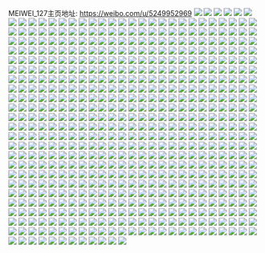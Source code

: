 MEIWEI_127主页地址: https://weibo.com/u/5249952969 
![](https://wx4.sinaimg.cn/mw2000/005JigANly1h9etrnwhysj30x90x9arp.jpg) 
![](https://wx4.sinaimg.cn/mw2000/005JigANly1h9etqsp1urj32802yo4qs.jpg) 
![](https://wx4.sinaimg.cn/mw2000/005JigANly1h9etqvgpogj328s28shdt.jpg) 
![](https://wx4.sinaimg.cn/mw2000/005JigANly1h9etqe7hffj30wb173h3l.jpg) 
![](https://wx4.sinaimg.cn/mw2000/005JigANly1h9etrm9l5cj32c03407wl.jpg) 
![](https://wx4.sinaimg.cn/mw2000/005JigANly1h9etqf68p9j30w716xwqe.jpg) 
![](https://wx4.sinaimg.cn/mw2000/005JigANly1h9etqypgl9j31y92lou0x.jpg) 
![](https://wx4.sinaimg.cn/mw2000/005JigANly1h9etr1yihbj32c02c0x6p.jpg) 
![](https://wx4.sinaimg.cn/mw2000/005JigANly1h85nfh3tcfj31vl2t1kjn.jpg) 
![](https://wx4.sinaimg.cn/mw2000/005JigANly1h85ng7gt5fj32t11vlb2b.jpg) 
![](https://wx4.sinaimg.cn/mw2000/005JigANly1h85nha10gsj31vl2t1b2b.jpg) 
![](https://wx4.sinaimg.cn/mw2000/005JigANly1h85nhr5whuj31vl2t1b2b.jpg) 
![](https://wx4.sinaimg.cn/mw2000/005JigANly1h85ni8sta4j32t11vl7wj.jpg) 
![](https://wx4.sinaimg.cn/mw2000/005JigANly1h85nizi1jxj31vl2t1hdv.jpg) 
![](https://wx4.sinaimg.cn/mw2000/005JigANly1h85njvpf3lj31vl2t1kjn.jpg) 
![](https://wx4.sinaimg.cn/mw2000/005JigANly1h85nex5ggej31vl2t27wj.jpg) 
![](https://wx4.sinaimg.cn/mw2000/005JigANly1h85nlmqbn2j31vl2t1hdv.jpg) 
![](https://wx4.sinaimg.cn/mw2000/005JigANly1h85ltrroicj31vl2t2hdu.jpg) 
![](https://wx4.sinaimg.cn/mw2000/005JigANly1h85m1ecrvuj31vl2t1hdu.jpg) 
![](https://wx4.sinaimg.cn/mw2000/005JigANly1h85m1yzocjj31vl2t1qv6.jpg) 
![](https://wx4.sinaimg.cn/mw2000/005JigANly1h85luwvnbuj31vl2t2e82.jpg) 
![](https://wx4.sinaimg.cn/mw2000/005JigANly1h85m3ljh2gj31vl2t1hdu.jpg) 
![](https://wx4.sinaimg.cn/mw2000/005JigANly1h85luedftdj31vl2t1e82.jpg) 
![](https://wx4.sinaimg.cn/mw2000/005JigANly1h85m61gnb5j31vl2t1hdu.jpg) 
![](https://wx4.sinaimg.cn/mw2000/005JigANly1h85m6yabosj31vl2t1npe.jpg) 
![](https://wx4.sinaimg.cn/mw2000/005JigANly1h85m96zpjgj31vl2t1qv6.jpg) 
![](https://wx4.sinaimg.cn/mw2000/005JigANly1h85maxkbwbj31vl2t1u0y.jpg) 
![](https://wx4.sinaimg.cn/mw2000/005JigANly1h85mb21e37j32n21rgkjl.jpg) 
![](https://wx4.sinaimg.cn/mw2000/005JigANly1h85lv5dk0bj32nz1s2npd.jpg) 
![](https://wx4.sinaimg.cn/mw2000/005JigANly1h83uoj5ax2j32a731m1kz.jpg) 
![](https://wx4.sinaimg.cn/mw2000/005JigANly1h83uotmf7sj32c02c04qr.jpg) 
![](https://wx4.sinaimg.cn/mw2000/005JigANly1h7vph0tf2vj32c0341e83.jpg) 
![](https://wx4.sinaimg.cn/mw2000/005JigANly1h7vph6d9gkj31vy1vyqv5.jpg) 
![](https://wx4.sinaimg.cn/mw2000/005JigANly1h7vpgkv4x9j30kr0zsdn2.jpg) 
![](https://wx4.sinaimg.cn/mw2000/005JigANly1h7vpgk7yanj31ax2c0b29.jpg) 
![](https://wx4.sinaimg.cn/mw2000/005JigANly1h7vpgniymqj327232rhdt.jpg) 
![](https://wx4.sinaimg.cn/mw2000/005JigANly1h7qtsu6datj30wi17ckam.jpg) 
![](https://wx4.sinaimg.cn/mw2000/005JigANly1h7qtt650luj32802yo7wk.jpg) 
![](https://wx4.sinaimg.cn/mw2000/005JigANly1h7qtss65xfj32ap329kjn.jpg) 
![](https://wx4.sinaimg.cn/mw2000/005JigANly1h7qttgdv7gj32802yo1l0.jpg) 
![](https://wx4.sinaimg.cn/mw2000/005JigANly1h7qtt0hhi4j32by33yu0x.jpg) 
![](https://wx4.sinaimg.cn/mw2000/005JigANly1h7qtsuobaxj30u00u0186.jpg) 
![](https://wx4.sinaimg.cn/mw2000/005JigANly1h7qttahoyij32792xpe82.jpg) 
![](https://wx4.sinaimg.cn/mw2000/005JigANgy1h7mkc8n602j32c0340e81.jpg) 
![](https://wx4.sinaimg.cn/mw2000/005JigANgy1h7mkd77hczj32c0340x6p.jpg) 
![](https://wx4.sinaimg.cn/mw2000/005JigANgy1h7mke1msxsj32a431he81.jpg) 
![](https://wx4.sinaimg.cn/mw2000/005JigANgy1h7mkdyqwuaj32c03411ky.jpg) 
![](https://wx4.sinaimg.cn/mw2000/005JigANly1h76zss2klkj30xc3p8qv5.jpg) 
![](https://wx4.sinaimg.cn/mw2000/005JigANly1h76zv8uo3bj32c02c01kz.jpg) 
![](https://wx4.sinaimg.cn/mw2000/005JigANly1h76zupz7d4j32ay2aywhx.jpg) 
![](https://wx4.sinaimg.cn/mw2000/005JigANly1h76ztldbr2j316w36chdu.jpg) 
![](https://wx4.sinaimg.cn/mw2000/005JigANly1h76zw7obudj32c02c013b.jpg) 
![](https://wx4.sinaimg.cn/mw2000/005JigANly1h76zvmfe5xj30xc3e4kjm.jpg) 
![](https://wx4.sinaimg.cn/mw2000/005JigANly1h6saf0m0cmj30xc3p7e84.jpg) 
![](https://wx4.sinaimg.cn/mw2000/005JigANly1h6saf4clnnj30xc3p7e81.jpg) 
![](https://wx4.sinaimg.cn/mw2000/005JigANly1h6safd26k9j327m2y3npd.jpg) 
![](https://wx4.sinaimg.cn/mw2000/005JigANly1h6safepuu1j32732xgqv6.jpg) 
![](https://wx4.sinaimg.cn/mw2000/005JigANly1h6saf76smcj32bv2bvqv5.jpg) 
![](https://wx4.sinaimg.cn/mw2000/005JigANly1h6safbztiqj32bv2bvu0x.jpg) 
![](https://wx4.sinaimg.cn/mw2000/005JigANly1h6saf7lkugj30lm0su7dl.jpg) 
![](https://wx4.sinaimg.cn/mw2000/005JigANly1h6saevxuvxj32ad31tasu.jpg) 
![](https://wx4.sinaimg.cn/mw2000/005JigANly1h6j60oyhrmj30xh36c7wi.jpg) 
![](https://wx4.sinaimg.cn/mw2000/005JigANly1h6j612zis5j31pi1piu0x.jpg) 
![](https://wx4.sinaimg.cn/mw2000/005JigANly1h6j60sieiej316w36cqv5.jpg) 
![](https://wx4.sinaimg.cn/mw2000/005JigANly1h6j60zyc50j32802yox6q.jpg) 
![](https://wx4.sinaimg.cn/mw2000/005JigANly1h6j615mjguj32802yotoq.jpg) 
![](https://wx4.sinaimg.cn/mw2000/005JigANly1h6j63b7am1j32802yo4j7.jpg) 
![](https://wx4.sinaimg.cn/mw2000/005JigANly1h64sv2r396j32472yokjl.jpg) 
![](https://wx4.sinaimg.cn/mw2000/005JigANly1h64sv80q2ej32802yo7wj.jpg) 
![](https://wx4.sinaimg.cn/mw2000/005JigANly1h64svcyhx7j336c247e82.jpg) 
![](https://wx4.sinaimg.cn/mw2000/005JigANly1h64svek7tlj32472yon4g.jpg) 
![](https://wx4.sinaimg.cn/mw2000/005JigANly1h63yld7xp0j332j2awnpe.jpg) 
![](https://wx4.sinaimg.cn/mw2000/005JigANly1h63ylhoea9j324e2tvb2a.jpg) 
![](https://wx4.sinaimg.cn/mw2000/005JigANly1h63ylfmb2oj33402c1tu1.jpg) 
![](https://wx4.sinaimg.cn/mw2000/005JigANly1h5z7osvaovj315o1qi7bz.jpg) 
![](https://wx4.sinaimg.cn/mw2000/005JigANly1h5z7owq3fkj316w36cdnf.jpg) 
![](https://wx4.sinaimg.cn/mw2000/005JigANly1h5z7p56k9vj316w36cqcs.jpg) 
![](https://wx4.sinaimg.cn/mw2000/005JigANly1h5z7p0p13dj316x36ckjl.jpg) 
![](https://wx4.sinaimg.cn/mw2000/005JigANly1h5z7ouz31lj315o38p77y.jpg) 
![](https://wx4.sinaimg.cn/mw2000/005JigANly1h5z7p2my94j316w36cdmh.jpg) 
![](https://wx4.sinaimg.cn/mw2000/005JigANly1h5z7orjdlaj30u027yao0.jpg) 
![](https://wx4.sinaimg.cn/mw2000/005JigANly1h5z7p7uwoej316w36chdu.jpg) 
![](https://wx4.sinaimg.cn/mw2000/005JigANly1h5z7oyusojj311436cqv5.jpg) 
![](https://wx4.sinaimg.cn/mw2000/005JigANly1h5z7p307xqj30u018y0w6.jpg) 
![](https://wx4.sinaimg.cn/mw2000/005JigANly1h5z7p9rcksj33402c0hdt.jpg) 
![](https://wx4.sinaimg.cn/mw2000/005JigANly1h58bnumb4uj32by340x6q.jpg) 
![](https://wx4.sinaimg.cn/mw2000/005JigANly1h58bosb4azj32802yohdw.jpg) 
![](https://wx4.sinaimg.cn/mw2000/005JigANly1h58boehiukj32c03414qq.jpg) 
![](https://wx4.sinaimg.cn/mw2000/005JigANly1h58bo3y2l9j32652w7hdu.jpg) 
![](https://wx4.sinaimg.cn/mw2000/005JigANly1h58bohosssj32c0340b2a.jpg) 
![](https://wx4.sinaimg.cn/mw2000/005JigANly1h58bpd38ofj32c0340kjm.jpg) 
![](https://wx4.sinaimg.cn/mw2000/005JigANly1h58bobtsjvj327q2yaqv6.jpg) 
![](https://wx4.sinaimg.cn/mw2000/005JigANly1h50tzuqyeyj32bv2bvu0x.jpg) 
![](https://wx4.sinaimg.cn/mw2000/005JigANly1h50tyyt1umj31mx184e81.jpg) 
![](https://wx4.sinaimg.cn/mw2000/005JigANly1h50tyxf79yj31f11w0npd.jpg) 
![](https://wx4.sinaimg.cn/mw2000/005JigANly1h50tyubyr8j31ai1pz7wh.jpg) 
![](https://wx4.sinaimg.cn/mw2000/005JigANly1h50tyw627sj315u0vek4l.jpg) 
![](https://wx4.sinaimg.cn/mw2000/005JigANly1h50tyvkb9qj31ey1w0e81.jpg) 
![](https://wx4.sinaimg.cn/mw2000/005JigANly1h4n52uj6ezj30sg0m1qg4.jpg) 
![](https://wx4.sinaimg.cn/mw2000/005JigANly1h4jje44vlkj32uk24xu0y.jpg) 
![](https://wx4.sinaimg.cn/mw2000/005JigANly1h4jjeeusa6j30u00midlo.jpg) 
![](https://wx4.sinaimg.cn/mw2000/005JigANly1h4ab1567f2j33402c04qr.jpg) 
![](https://wx4.sinaimg.cn/mw2000/005JigANly1h4ab0vyhrsj31ey1w0hdt.jpg) 
![](https://wx4.sinaimg.cn/mw2000/005JigANly1h3m1relvubj31b01qpqsw.jpg) 
![](https://wx4.sinaimg.cn/mw2000/005JigANly1h3m1rbqalgj31am1t9qqh.jpg) 
![](https://wx4.sinaimg.cn/mw2000/005JigANly1h3m1ri9csqj31ey1w07wh.jpg) 
![](https://wx4.sinaimg.cn/mw2000/005JigANly1h3m1r7yfqcj30ze1dkqij.jpg) 
![](https://wx4.sinaimg.cn/mw2000/005JigANly1h3m1rca5gjj31ck1vz7p3.jpg) 
![](https://wx4.sinaimg.cn/mw2000/005JigANly1h3m1r9fixhj314j1krnm8.jpg) 
![](https://wx4.sinaimg.cn/mw2000/005JigANly1h3m1ra54zoj31ck1vzayb.jpg) 
![](https://wx4.sinaimg.cn/mw2000/005JigANly1h3m1r78sgxj31tt1dde81.jpg) 
![](https://wx4.sinaimg.cn/mw2000/005JigANly1h3m1rb4y23j31ck1vznks.jpg) 
![](https://wx4.sinaimg.cn/mw2000/005JigANly1h3m1rjqd4qj3280340npd.jpg) 
![](https://wx4.sinaimg.cn/mw2000/005JigANly1h3m1t7rakij31ck1vzaym.jpg) 
![](https://wx4.sinaimg.cn/mw2000/005JigANly1h3m1rgcshzj3280340kjl.jpg) 
![](https://wx4.sinaimg.cn/mw2000/005JigANly1h3822q7n8oj33402c0e83.jpg) 
![](https://wx4.sinaimg.cn/mw2000/005JigANly1h3822m50odj31ey1w0b29.jpg) 
![](https://wx4.sinaimg.cn/mw2000/005JigANly1h3822tf1iaj32c02c0qv6.jpg) 
![](https://wx4.sinaimg.cn/mw2000/005JigANly1h3822w37avj31ci1snhdt.jpg) 
![](https://wx4.sinaimg.cn/mw2000/005JigANly1h3822uikdtj31aw1qje7y.jpg) 
![](https://wx4.sinaimg.cn/mw2000/005JigANly1h3822xw03rj31ey1w0hdt.jpg) 
![](https://wx4.sinaimg.cn/mw2000/005JigANly1h38231rrd8j32c02c0npd.jpg) 
![](https://wx4.sinaimg.cn/mw2000/005JigANly1h3822zfrezj31ey1w0kjl.jpg) 
![](https://wx4.sinaimg.cn/mw2000/005JigANly1h38232oq1sj31b71qwnjt.jpg) 
![](https://wx4.sinaimg.cn/mw2000/005JigANly1h2yma4s9xkj30u02d07wh.jpg) 
![](https://wx4.sinaimg.cn/mw2000/005JigANly1h2yma5shlsj30u01vg1kx.jpg) 
![](https://wx4.sinaimg.cn/mw2000/005JigANly1h2yma3jseaj315o339x6p.jpg) 
![](https://wx4.sinaimg.cn/mw2000/005JigANly1h2yma88d7qj31ex1vxqs3.jpg) 
![](https://wx4.sinaimg.cn/mw2000/005JigANly1h2yma1vr8ij31ey1w0u0x.jpg) 
![](https://wx4.sinaimg.cn/mw2000/005JigANly1h2yma7mmh5j31an1q7tul.jpg) 
![](https://wx4.sinaimg.cn/mw2000/005JigANly1h2yma6tk1aj31cy1tahdt.jpg) 
![](https://wx4.sinaimg.cn/mw2000/005JigANly1h2yma9jwgoj31cj1sqhdt.jpg) 
![](https://wx4.sinaimg.cn/mw2000/005JigANly1h2ymactoirj32c0340x6t.jpg) 
![](https://wx4.sinaimg.cn/mw2000/005JigANly1h2ymar9gw9j31ey1x2e81.jpg) 
![](https://wx4.sinaimg.cn/mw2000/005JigANly1h2ymaeni0rj33402c07wi.jpg) 
![](https://wx4.sinaimg.cn/mw2000/005JigANly1h2ymasmtmbj31ey1x67wh.jpg) 
![](https://wx4.sinaimg.cn/mw2000/005JigANly1h2jv3cinwnj30t01fkna3.jpg) 
![](https://wx4.sinaimg.cn/mw2000/005JigANly1h2jv3b1b7vj327p27phdt.jpg) 
![](https://wx4.sinaimg.cn/mw2000/005JigANly1h2jv3djdgvj32c03407wi.jpg) 
![](https://wx4.sinaimg.cn/mw2000/005JigANly1h2jv3c2li9j319v1p41kx.jpg) 
![](https://wx4.sinaimg.cn/mw2000/005JigANly1h23pc8kquvj32c0340u0y.jpg) 
![](https://wx4.sinaimg.cn/mw2000/005JigANly1h23pc0uvzoj32c0340x6q.jpg) 
![](https://wx4.sinaimg.cn/mw2000/005JigANly1h23pcgzf6jj31x82ox7wi.jpg) 
![](https://wx4.sinaimg.cn/mw2000/005JigANly1h23pax78r4j32c02c0hdv.jpg) 
![](https://wx4.sinaimg.cn/mw2000/005JigANly1h23pb7v7mcj326k26kb2b.jpg) 
![](https://wx4.sinaimg.cn/mw2000/005JigANly1h23pbayoyvj30wc174qdm.jpg) 
![](https://wx4.sinaimg.cn/mw2000/005JigANly1h21dsq57r9j329j30px6s.jpg) 
![](https://wx4.sinaimg.cn/mw2000/005JigANly1h21dscj86lj315o3377wj.jpg) 
![](https://wx4.sinaimg.cn/mw2000/005JigANly1h21dsssstuj32c03404qr.jpg) 
![](https://wx4.sinaimg.cn/mw2000/005JigANly1h21dsdhuo9j31ex1ex4qp.jpg) 
![](https://wx4.sinaimg.cn/mw2000/005JigANly1h21dslayhlj31ey1w0hdu.jpg) 
![](https://wx4.sinaimg.cn/mw2000/005JigANly1h21ds76cd8j31761761kx.jpg) 
![](https://wx4.sinaimg.cn/mw2000/005JigANly1h21dsngkowj31ey1w0e82.jpg) 
![](https://wx4.sinaimg.cn/mw2000/005JigANly1h21dt4wulxj31ey1w0e82.jpg) 
![](https://wx4.sinaimg.cn/mw2000/005JigANly1h21dsiwhs3j31ey1w0kjm.jpg) 
![](https://wx4.sinaimg.cn/mw2000/005JigANly1h21ds8jkokj31ey1w0hdu.jpg) 
![](https://wx4.sinaimg.cn/mw2000/005JigANly1h21dserpmij31a41pg4qp.jpg) 
![](https://wx4.sinaimg.cn/mw2000/005JigANly1h21dsgg5juj31ey1w0kjl.jpg) 
![](https://wx4.sinaimg.cn/mw2000/005JigANly1h1xfxk1txyj32c0340u0y.jpg) 
![](https://wx4.sinaimg.cn/mw2000/005JigANly1h1xfxdlen0j319o1ox1kx.jpg) 
![](https://wx4.sinaimg.cn/mw2000/005JigANly1h1xfxcgivrj30qx0zwain.jpg) 
![](https://wx4.sinaimg.cn/mw2000/005JigANly1h1xfxggqogj31ey1w0e81.jpg) 
![](https://wx4.sinaimg.cn/mw2000/005JigANly1h1xfxege23j319r1oz7wh.jpg) 
![](https://wx4.sinaimg.cn/mw2000/005JigANly1h1xfxijwxlj31ey1w07wh.jpg) 
![](https://wx4.sinaimg.cn/mw2000/005JigANly1h1xfxcvr1rj30r00k8tg1.jpg) 
![](https://wx4.sinaimg.cn/mw2000/005JigANly1h1xfxc1kgnj31ex1ex7wh.jpg) 
![](https://wx4.sinaimg.cn/mw2000/005JigANly1h1xfxhmvccj31d21tfe81.jpg) 
![](https://wx4.sinaimg.cn/mw2000/005JigANly1h1xfxlljkqj31991r8kf5.jpg) 
![](https://wx4.sinaimg.cn/mw2000/005JigANly1h1xfxl40w7j31ey1w0x48.jpg) 
![](https://wx4.sinaimg.cn/mw2000/005JigANly1h1xfxb3ngkj31cj1sq4qq.jpg) 
![](https://wx4.sinaimg.cn/mw2000/005JigANly1h1w66oarc6j32c0340b29.jpg) 
![](https://wx4.sinaimg.cn/mw2000/005JigANly1h1w6608c96j31ey1w0kjl.jpg) 
![](https://wx4.sinaimg.cn/mw2000/005JigANly1h1w67drr8jj32c0340hdt.jpg) 
![](https://wx4.sinaimg.cn/mw2000/005JigANly1h1w675xo9nj31ey1w07wh.jpg) 
![](https://wx4.sinaimg.cn/mw2000/005JigANly1h1w676y52xj31ey1w0nh1.jpg) 
![](https://wx4.sinaimg.cn/mw2000/005JigANly1h1w6736rfdj32c0340kjo.jpg) 
![](https://wx4.sinaimg.cn/mw2000/005JigANly1h1w65yeznmj30mf0tw7au.jpg) 
![](https://wx4.sinaimg.cn/mw2000/005JigANly1h14u1lsxxej311c1q81at.jpg) 
![](https://wx4.sinaimg.cn/mw2000/005JigANly1h14u1l6948j31ck1w04i4.jpg) 
![](https://wx4.sinaimg.cn/mw2000/005JigANly1h14u1mi87fj31ez1w0e81.jpg) 
![](https://wx4.sinaimg.cn/mw2000/005JigANly1h14u1nkl0vj31ey1w0b29.jpg) 
![](https://wx4.sinaimg.cn/mw2000/005JigANly1h14u1knga4j31ey1w04qp.jpg) 
![](https://wx4.sinaimg.cn/mw2000/005JigANly1h133zdzwyhj30u00u0126.jpg) 
![](https://wx4.sinaimg.cn/mw2000/005JigANly1h133zxkg0ej31ey1w0hdt.jpg) 
![](https://wx4.sinaimg.cn/mw2000/005JigANly1h133zvkci3j31u01u07wi.jpg) 
![](https://wx4.sinaimg.cn/mw2000/005JigANly1h133ztzagjj31ey1w0npe.jpg) 
![](https://wx4.sinaimg.cn/mw2000/005JigANly1h133zmaylmj31ey1w0qv6.jpg) 
![](https://wx4.sinaimg.cn/mw2000/005JigANly1h133zqayolj31ey1w0hdu.jpg) 
![](https://wx4.sinaimg.cn/mw2000/005JigANly1gzr8226ihcj31br1rnnpd.jpg) 
![](https://wx4.sinaimg.cn/mw2000/005JigANly1gzr81xv0pej30xc2301ky.jpg) 
![](https://wx4.sinaimg.cn/mw2000/005JigANly1gzr81vscuwj31bd1r6u0x.jpg) 
![](https://wx4.sinaimg.cn/mw2000/005JigANly1gzr81z4oqwj31w01ey7wh.jpg) 
![](https://wx4.sinaimg.cn/mw2000/005JigANly1gzr828pzxtj31w01eye81.jpg) 
![](https://wx4.sinaimg.cn/mw2000/005JigANly1gzr820fdchj31w01ey7wh.jpg) 
![](https://wx4.sinaimg.cn/mw2000/005JigANly1gzr826q0j4j318s1npnoo.jpg) 
![](https://wx4.sinaimg.cn/mw2000/005JigANly1gzr825hnnsj31ew1vvb29.jpg) 
![](https://wx4.sinaimg.cn/mw2000/005JigANly1gzr823soyoj31ey1wuhdt.jpg) 
![](https://wx4.sinaimg.cn/mw2000/005JigANly1gzjornv8k9j31ar1qckjl.jpg) 
![](https://wx4.sinaimg.cn/mw2000/005JigANly1gzjorq55lqj31ac1pqkjl.jpg) 
![](https://wx4.sinaimg.cn/mw2000/005JigANly1gzcxfhhz9ij30tz0nvadx.jpg) 
![](https://wx4.sinaimg.cn/mw2000/005JigANly1gyyxgarjqpj33402c0npf.jpg) 
![](https://wx4.sinaimg.cn/mw2000/005JigANly1gyyxg7btg4j31w01eyhbf.jpg) 
![](https://wx4.sinaimg.cn/mw2000/005JigANly1gyyxgecmxnj33402c0x6r.jpg) 
![](https://wx4.sinaimg.cn/mw2000/005JigANly1gyyxg97wukj31ul1e1kjl.jpg) 
![](https://wx4.sinaimg.cn/mw2000/005JigANly1gyyxg6ct86j315o336kjl.jpg) 
![](https://wx4.sinaimg.cn/mw2000/005JigANly1gyyxg83ujwj31ny18w4qp.jpg) 
![](https://wx4.sinaimg.cn/mw2000/005JigANly1gyyx06t1v9j32c0340e84.jpg) 
![](https://wx4.sinaimg.cn/mw2000/005JigANly1gyyx01o9mvj31ey1w0kjl.jpg) 
![](https://wx4.sinaimg.cn/mw2000/005JigANly1gyyx00ltwej315o1qfb29.jpg) 
![](https://wx4.sinaimg.cn/mw2000/005JigANly1gyywzyvf06j31ey1w0hdt.jpg) 
![](https://wx4.sinaimg.cn/mw2000/005JigANly1gyywzy39n5j31w01w0x6p.jpg) 
![](https://wx4.sinaimg.cn/mw2000/005JigANly1gyywzrvw19j31ey1w0kjl.jpg) 
![](https://wx4.sinaimg.cn/mw2000/005JigANly1gyywzoi8iuj315o3381kz.jpg) 
![](https://wx4.sinaimg.cn/mw2000/005JigANly1gyywzqu1laj315o2bcu0x.jpg) 
![](https://wx4.sinaimg.cn/mw2000/005JigANly1gyywzpu78ij315o337npe.jpg) 
![](https://wx4.sinaimg.cn/mw2000/005JigANly1gyywzzl532j315o1qihdt.jpg) 
![](https://wx4.sinaimg.cn/mw2000/005JigANly1gyywzsvvnsj31ey1w0hdt.jpg) 
![](https://wx4.sinaimg.cn/mw2000/005JigANly1gyywzld5tmj32c0340qv5.jpg) 
![](https://wx4.sinaimg.cn/mw2000/005JigANly1gyyx08gfffj33402c04qr.jpg) 
![](https://wx4.sinaimg.cn/mw2000/005JigANly1gyyx0a1t83j32c03407wi.jpg) 
![](https://wx4.sinaimg.cn/mw2000/005JigANly1gyyx1kryvsj32802yoqv7.jpg) 
![](https://wx4.sinaimg.cn/mw2000/005JigANly1gxrogcds9oj31ey1w0qpc.jpg) 
![](https://wx4.sinaimg.cn/mw2000/005JigANly1gxrogd363gj325o1m91ky.jpg) 
![](https://wx4.sinaimg.cn/mw2000/005JigANly1gxrogaw5xij31ey1w0hdt.jpg) 
![](https://wx4.sinaimg.cn/mw2000/005JigANly1gxrog8jf0oj32c02c0b29.jpg) 
![](https://wx4.sinaimg.cn/mw2000/005JigANly1gxrog9vamvj31ej1vdu0x.jpg) 
![](https://wx4.sinaimg.cn/mw2000/005JigANly1gxroga9hvxj30lt0t3wlg.jpg) 
![](https://wx4.sinaimg.cn/mw2000/005JigANly1gxrogbshekj31ey1w0hdt.jpg) 
![](https://wx4.sinaimg.cn/mw2000/005JigANly1gxbffpaa4qj30oj0yc7ce.jpg) 
![](https://wx4.sinaimg.cn/mw2000/005JigANly1gxbffnsdy7j31ck1vz7wh.jpg) 
![](https://wx4.sinaimg.cn/mw2000/005JigANly1gxbfflpit2j31ck1vzqv5.jpg) 
![](https://wx4.sinaimg.cn/mw2000/005JigANly1gxbffj3sh6j31r22c31kx.jpg) 
![](https://wx4.sinaimg.cn/mw2000/005JigANly1gxbffqk7f5j31di1u0b29.jpg) 
![](https://wx4.sinaimg.cn/mw2000/005JigANly1gxbffoeiv0j30x4186qj4.jpg) 
![](https://wx4.sinaimg.cn/mw2000/005JigANly1gx6shw1ni7j31cl1w0qv5.jpg) 
![](https://wx4.sinaimg.cn/mw2000/005JigANly1gx6shzwpdyj31w01ehnpd.jpg) 
![](https://wx4.sinaimg.cn/mw2000/005JigANly1gx6shy268ij31cl1w0x6p.jpg) 
![](https://wx4.sinaimg.cn/mw2000/005JigANly1gx1o69sdmpj31r21r2kjl.jpg) 
![](https://wx4.sinaimg.cn/mw2000/005JigANly1gwy9861tuyj31ey1w0hdt.jpg) 
![](https://wx4.sinaimg.cn/mw2000/005JigANly1gwy9efv6jlj314z1imh9y.jpg) 
![](https://wx4.sinaimg.cn/mw2000/005JigANly1gwy986yva4j31ud1dsb29.jpg) 
![](https://wx4.sinaimg.cn/mw2000/005JigANly1gwy97znpw3j31ey1w0kjl.jpg) 
![](https://wx4.sinaimg.cn/mw2000/005JigANly1gwy97ylnkij31hn1zknpd.jpg) 
![](https://wx4.sinaimg.cn/mw2000/005JigANly1gwy980h9q7j31ey1w0hdt.jpg) 
![](https://wx4.sinaimg.cn/mw2000/005JigANly1gwy982tq8kj32c0340e83.jpg) 
![](https://wx4.sinaimg.cn/mw2000/005JigANly1gwy984keouj32c02c0npd.jpg) 
![](https://wx4.sinaimg.cn/mw2000/005JigANly1gwy992hap7j317s1md1i7.jpg) 
![](https://wx4.sinaimg.cn/mw2000/005JigANly1gwvukm77rrj32c03407wi.jpg) 
![](https://wx4.sinaimg.cn/mw2000/005JigANly1gwvukg0xdyj31dz1unx6p.jpg) 
![](https://wx4.sinaimg.cn/mw2000/005JigANly1gwvukh4mbgj31ey1w0kjl.jpg) 
![](https://wx4.sinaimg.cn/mw2000/005JigANly1gwvukescvgj30qh0zb12v.jpg) 
![](https://wx4.sinaimg.cn/mw2000/005JigANly1gwvukhurn5j317r1ma4qp.jpg) 
![](https://wx4.sinaimg.cn/mw2000/005JigANly1gwvukk2felj324u2uge83.jpg) 
![](https://wx4.sinaimg.cn/mw2000/005JigANly1gwtglsowgnj33402c0kjm.jpg) 
![](https://wx4.sinaimg.cn/mw2000/005JigANly1gwtglqoickj310y10yant.jpg) 
![](https://wx4.sinaimg.cn/mw2000/005JigANly1gwtglmm6shj33402c0npg.jpg) 
![](https://wx4.sinaimg.cn/mw2000/005JigANly1gwtglxhq39j31f01w0kjl.jpg) 
![](https://wx4.sinaimg.cn/mw2000/005JigANly1gwtgm1zmuwj32c0340e82.jpg) 
![](https://wx4.sinaimg.cn/mw2000/005JigANly1gwtglp35z6j31f01w0hdt.jpg) 
![](https://wx4.sinaimg.cn/mw2000/005JigANly1gwp0gccbvcj319c1w07o0.jpg) 
![](https://wx4.sinaimg.cn/mw2000/005JigANly1gwp0gevh00j31eh1h8dte.jpg) 
![](https://wx4.sinaimg.cn/mw2000/005JigANly1gwp0gege9kj319c1w1ne7.jpg) 
![](https://wx4.sinaimg.cn/mw2000/005JigANly1gwp0gdfu8aj319c1w0nip.jpg) 
![](https://wx4.sinaimg.cn/mw2000/005JigANly1gwp0gcqwzrj31w019c4f5.jpg) 
![](https://wx4.sinaimg.cn/mw2000/005JigANly1gwp0gfki6jj319c1w0h6t.jpg) 
![](https://wx4.sinaimg.cn/mw2000/005JigANly1gwkfnhfs7qj30p60xjthw.jpg) 
![](https://wx4.sinaimg.cn/mw2000/005JigANly1gwkfnk3raij32c0340qv6.jpg) 
![](https://wx4.sinaimg.cn/mw2000/005JigANly1gwkfng0n3cj32c03401kz.jpg) 
![](https://wx4.sinaimg.cn/mw2000/005JigANly1gwbq5odydvj31ey1w0npd.jpg) 
![](https://wx4.sinaimg.cn/mw2000/005JigANly1gwbq5mxb48j31sg2dxnpe.jpg) 
![](https://wx4.sinaimg.cn/mw2000/005JigANly1gwas0bb2qkj33402c04qr.jpg) 
![](https://wx4.sinaimg.cn/mw2000/005JigANly1gwas0e3t5zj33402c0qv5.jpg) 
![](https://wx4.sinaimg.cn/mw2000/005JigANly1gwas0gz54kj33402c0kjm.jpg) 
![](https://wx4.sinaimg.cn/mw2000/005JigANly1gwas0k1fykj33402c0hdu.jpg) 
![](https://wx4.sinaimg.cn/mw2000/005JigANly1gw5ca2gnr9j31w01eyu0r.jpg) 
![](https://wx4.sinaimg.cn/mw2000/005JigANly1gvjbdnc84hj61mn267hdu02.jpg) 
![](https://wx4.sinaimg.cn/mw2000/005JigANly1gvjbdric7oj61ew1vve8102.jpg) 
![](https://wx4.sinaimg.cn/mw2000/005JigANly1gvjbdq6mdwj62872yve8202.jpg) 
![](https://wx4.sinaimg.cn/mw2000/005JigANly1gvjbdsophoj61g41xie8102.jpg) 
![](https://wx4.sinaimg.cn/mw2000/005JigANly1gv71cww9faj619b1w0qpr02.jpg) 
![](https://wx4.sinaimg.cn/mw2000/005JigANly1gv71cyolgjj61t617gu0m02.jpg) 
![](https://wx4.sinaimg.cn/mw2000/005JigANly1gv71cwgwrcj616l1rw7nr02.jpg) 
![](https://wx4.sinaimg.cn/mw2000/005JigANly1gv71cxkkuaj619c1w01kx02.jpg) 
![](https://wx4.sinaimg.cn/mw2000/005JigANly1gv71cya9b1j61651r8tnq02.jpg) 
![](https://wx4.sinaimg.cn/mw2000/005JigANly1gv71czou39j319c1w04p6.jpg) 
![](https://wx4.sinaimg.cn/mw2000/005JigANly1gv71cu9xxpj618i1ure0j02.jpg) 
![](https://wx4.sinaimg.cn/mw2000/005JigANly1gv71cz24xij318a1uf7p8.jpg) 
![](https://wx4.sinaimg.cn/mw2000/005JigANly1gv71d02ifnj319c1w0ndx.jpg) 
![](https://wx4.sinaimg.cn/mw2000/005JigANly1gutazvc6h2j30u00u0jwu.jpg) 
![](https://wx4.sinaimg.cn/mw2000/005JigANly1gutazsnnayj60u00u00zy02.jpg) 
![](https://wx4.sinaimg.cn/mw2000/005JigANly1gutazx1xo9j60u00u0thu02.jpg) 
![](https://wx4.sinaimg.cn/mw2000/005JigANly1gutazxuwu5j60tz13ztce02.jpg) 
![](https://wx4.sinaimg.cn/mw2000/005JigANly1gutazyzi38j61430u0k3e02.jpg) 
![](https://wx4.sinaimg.cn/mw2000/005JigANly1gutazzjduij60u014042102.jpg) 
![](https://wx4.sinaimg.cn/mw2000/005JigANly1gutb0063c5j31400u0aj5.jpg) 
![](https://wx4.sinaimg.cn/mw2000/005JigANly1gutb013xl9j60u01vinf102.jpg) 
![](https://wx4.sinaimg.cn/mw2000/005JigANly1gutb01qdigj60u0140qbb02.jpg) 
![](https://wx4.sinaimg.cn/mw2000/005JigANly1gu9e5cyexhj617a17atvi02.jpg) 
![](https://wx4.sinaimg.cn/mw2000/005JigANly1gu5wku6ahej31kw23vx6p.jpg) 
![](https://wx4.sinaimg.cn/mw2000/005JigANly1gu5wl13xilj30u0140aw3.jpg) 
![](https://wx4.sinaimg.cn/mw2000/005JigANly1gu5wl00zdbj32dc1kwx6q.jpg) 
![](https://wx4.sinaimg.cn/mw2000/005JigANly1gu5wkpuzldj31f01w0b29.jpg) 
![](https://wx4.sinaimg.cn/mw2000/005JigANly1gu5wklsfj1j315o2bckjl.jpg) 
![](https://wx4.sinaimg.cn/mw2000/005JigANly1gu5wks2v24j31901nzb29.jpg) 
![](https://wx4.sinaimg.cn/mw2000/005JigANly1gu5wkmz3rmj31oj19e7wh.jpg) 
![](https://wx4.sinaimg.cn/mw2000/005JigANly1gu5wko2fxij317z17z7ru.jpg) 
![](https://wx4.sinaimg.cn/mw2000/005JigANly1gu5wkkfqejj31f01w0e81.jpg) 
![](https://wx4.sinaimg.cn/mw2000/005JigANly1gu3ry0cx5tj30u01407aa.jpg) 
![](https://wx4.sinaimg.cn/mw2000/005JigANly1gtqxr2eufmj30u00u0ti9.jpg) 
![](https://wx4.sinaimg.cn/mw2000/005JigANly1gtqxr1qy3bj30qy0qyjvk.jpg) 
![](https://wx4.sinaimg.cn/mw2000/005JigANly1gtqxr39wz8j30u00u0ti7.jpg) 
![](https://wx4.sinaimg.cn/mw2000/005JigANly1gtqxr42y8bj30u0141te2.jpg) 
![](https://wx4.sinaimg.cn/mw2000/005JigANly1gtqxr3p7x8j30u0140gt5.jpg) 
![](https://wx4.sinaimg.cn/mw2000/005JigANly1gtqxr4m7ltj30u01407a6.jpg) 
![](https://wx4.sinaimg.cn/mw2000/005JigANly1gtqxr0gsoaj30u00u0n65.jpg) 
![](https://wx4.sinaimg.cn/mw2000/005JigANly1gtpks1bizpj30u00u07ai.jpg) 
![](https://wx4.sinaimg.cn/mw2000/005JigANly1gtqxsci67nj30u014049p.jpg) 
![](https://wx4.sinaimg.cn/mw2000/005JigANly1gtpl0tvktrj30u00u0dm3.jpg) 
![](https://wx4.sinaimg.cn/mw2000/005JigANly1gtpkxi9pqzj30u00u0n47.jpg) 
![](https://wx4.sinaimg.cn/mw2000/005JigANly1gtpkxj7aqkj30u0140wp0.jpg) 
![](https://wx4.sinaimg.cn/mw2000/005JigANly1gtpkxmqem3j30u00u0tf5.jpg) 
![](https://wx4.sinaimg.cn/mw2000/005JigANly1gtpkxlq3pgj30u0140gpj.jpg) 
![](https://wx4.sinaimg.cn/mw2000/005JigANly1gtpl02unspj30u00u0n2q.jpg) 
![](https://wx4.sinaimg.cn/mw2000/005JigANly1gtpl0s7jksj30u00u0ai3.jpg) 
![](https://wx4.sinaimg.cn/mw2000/005JigANly1gtpl02aorsj30u00u012j.jpg) 
![](https://wx4.sinaimg.cn/mw2000/005JigANly1gtpkxnplkfj30u00u07cy.jpg) 
![](https://wx4.sinaimg.cn/mw2000/005JigANly1gtpkxm6ymtj30sc0scjyp.jpg) 
![](https://wx4.sinaimg.cn/mw2000/005JigANly1gtpl089cq5j30u00u07be.jpg) 
![](https://wx4.sinaimg.cn/mw2000/005JigANly1gtpkxp37snj31400u07dx.jpg) 
![](https://wx4.sinaimg.cn/mw2000/005JigANly1gthuexyhtmj31ex1vwhdt.jpg) 
![](https://wx4.sinaimg.cn/mw2000/005JigANly1gthuetrdl0j31f01w0u0x.jpg) 
![](https://wx4.sinaimg.cn/mw2000/005JigANly1gthuf9jre7j32c03401l0.jpg) 
![](https://wx4.sinaimg.cn/mw2000/005JigANly1gthuidiadkj32c02c0e82.jpg) 
![](https://wx4.sinaimg.cn/mw2000/005JigANly1gthueqwf88j32c02c0hdu.jpg) 
![](https://wx4.sinaimg.cn/mw2000/005JigANly1gthuih0o5pj32c02c04qr.jpg) 
![](https://wx4.sinaimg.cn/mw2000/005JigANly1gthuenhabmj31ey1vx1kx.jpg) 
![](https://wx4.sinaimg.cn/mw2000/005JigANly1gthuf3vo2tj31f01w1e81.jpg) 
![](https://wx4.sinaimg.cn/mw2000/005JigANly1gthuevpyxgj31f01w04qp.jpg) 
![](https://wx4.sinaimg.cn/mw2000/005JigANly1gt29iq9rmjj32592v07wh.jpg) 
![](https://wx4.sinaimg.cn/mw2000/005JigANly1gt29ibbloqj31w01f0b29.jpg) 
![](https://wx4.sinaimg.cn/mw2000/005JigANly1gt29icc964j31w01f0b29.jpg) 
![](https://wx4.sinaimg.cn/mw2000/005JigANly1gt29idvpexj31f01w0kjd.jpg) 
![](https://wx4.sinaimg.cn/mw2000/005JigANly1gt29iheqrbj33402c0u0y.jpg) 
![](https://wx4.sinaimg.cn/mw2000/005JigANly1gt29iewz5uj31f01w01kx.jpg) 
![](https://wx4.sinaimg.cn/mw2000/005JigANly1gst2mjb373j34tc37ke83.jpg) 
![](https://wx4.sinaimg.cn/mw2000/005JigANly1gst2lihpj9j31vx19ak5k.jpg) 
![](https://wx4.sinaimg.cn/mw2000/005JigANly1gst2lhf5btj31vz19b1hp.jpg) 
![](https://wx4.sinaimg.cn/mw2000/005JigANly1gst2lk45ghj319b1vyazr.jpg) 
![](https://wx4.sinaimg.cn/mw2000/005JigANly1gsrmcvjrpzj32yx287b2b.jpg) 
![](https://wx4.sinaimg.cn/mw2000/005JigANly1gsrmcs9vkwj31f01w0kjl.jpg) 
![](https://wx4.sinaimg.cn/mw2000/005JigANly1gsrmcqgu18j31f01w1hdt.jpg) 
![](https://wx4.sinaimg.cn/mw2000/005JigANly1gsrmd12qwsj33402c0qv8.jpg) 
![](https://wx4.sinaimg.cn/mw2000/005JigANly1gsqvnygo1ej31uj1uob2a.jpg) 
![](https://wx4.sinaimg.cn/mw2000/005JigANly1gscmi939q0j32c02c0e86.jpg) 
![](https://wx4.sinaimg.cn/mw2000/005JigANly1gscmi7axmtj31sh1shqv5.jpg) 
![](https://wx4.sinaimg.cn/mw2000/005JigANly1gscmoli5xtj31bw1rv7wh.jpg) 
![](https://wx4.sinaimg.cn/mw2000/005JigANly1gscmolxdusj31400u0taj.jpg) 
![](https://wx4.sinaimg.cn/mw2000/005JigANly1gsc1g233uej31r01r0n7k.jpg) 
![](https://wx4.sinaimg.cn/mw2000/005JigANly1gsc1g1h6enj31ez1w04qp.jpg) 
![](https://wx4.sinaimg.cn/mw2000/005JigANly1gsc1g0rriyj31df1tw7wh.jpg) 
![](https://wx4.sinaimg.cn/mw2000/005JigANly1gsc1g00biej32c02c0npe.jpg) 
![](https://wx4.sinaimg.cn/mw2000/005JigANly1gsb34iuw3aj31r0340e82.jpg) 
![](https://wx4.sinaimg.cn/mw2000/005JigANly1grx907k9k9j31f01w04qw.jpg) 
![](https://wx4.sinaimg.cn/mw2000/005JigANly1grwo0patimj30u00u049r.jpg) 
![](https://wx4.sinaimg.cn/mw2000/005JigANly1grwo0blh38j32c02c0qv8.jpg) 
![](https://wx4.sinaimg.cn/mw2000/005JigANly1grwoy63dxvj31f01w1kjm.jpg) 
![](https://wx4.sinaimg.cn/mw2000/005JigANly1grwo0ljbpnj30u011in61.jpg) 
![](https://wx4.sinaimg.cn/mw2000/005JigANly1grp56bmrphj31w01f0qv5.jpg) 
![](https://wx4.sinaimg.cn/mw2000/005JigANly1grp57qff86j32c02c0x1t.jpg) 
![](https://wx4.sinaimg.cn/mw2000/005JigANly1grndzkm7qgj31w01f0b29.jpg) 
![](https://wx4.sinaimg.cn/mw2000/005JigANly1grndxvu2ynj315t1jrtw3.jpg) 
![](https://wx4.sinaimg.cn/mw2000/005JigANly1grne1o1wroj31w01f0qv5.jpg) 
![](https://wx4.sinaimg.cn/mw2000/005JigANly1grndznydakj3280280hdw.jpg) 
![](https://wx4.sinaimg.cn/mw2000/005JigANly1grne1p0ctaj319j19jnc9.jpg) 
![](https://wx4.sinaimg.cn/mw2000/005JigANly1grndxuszpej32802804qs.jpg) 
![](https://wx4.sinaimg.cn/mw2000/005JigANly1grndxystsxj31w01w0e82.jpg) 
![](https://wx4.sinaimg.cn/mw2000/005JigANly1grne1tvuolj3280280e84.jpg) 
![](https://wx4.sinaimg.cn/mw2000/005JigANly1grndzhro6rj31w01w0e82.jpg) 
![](https://wx4.sinaimg.cn/mw2000/005JigANly1grj9eqde95j33402c0qv5.jpg) 
![](https://wx4.sinaimg.cn/mw2000/005JigANly1gre36tr9g2j32c0340hdv.jpg) 
![](https://wx4.sinaimg.cn/mw2000/005JigANly1gre36iipk0j30n00yi19y.jpg) 
![](https://wx4.sinaimg.cn/mw2000/005JigANly1gre36osoqxj32c03407wi.jpg) 
![](https://wx4.sinaimg.cn/mw2000/005JigANly1gre36mbb7rj30n01a0tsa.jpg) 
![](https://wx4.sinaimg.cn/mw2000/005JigANly1gre36lh5d0j30n01frqr3.jpg) 
![](https://wx4.sinaimg.cn/mw2000/005JigANly1gre36kdt6dj30n01pc7tb.jpg) 
![](https://wx4.sinaimg.cn/mw2000/005JigANly1gr32e5l1joj33402c01kx.jpg) 
![](https://wx4.sinaimg.cn/mw2000/005JigANly1gr32e1ke8bj32c0340e81.jpg) 
![](https://wx4.sinaimg.cn/mw2000/005JigANly1gr32dzl1wyj33402c07wh.jpg) 
![](https://wx4.sinaimg.cn/mw2000/005JigANly1gr32dw34ezj31ba1r2qv5.jpg) 
![](https://wx4.sinaimg.cn/mw2000/005JigANly1gr32e2uk8lj30u00u0dsa.jpg) 
![](https://wx4.sinaimg.cn/mw2000/005JigANly1gr32dxjbkxj31ab1ppqv5.jpg) 
![](https://wx4.sinaimg.cn/mw2000/005JigANly1gr32dybtzvj31f01wnnpd.jpg) 
![](https://wx4.sinaimg.cn/mw2000/005JigANly1gr32e3xdloj32851o44qp.jpg) 
![](https://wx4.sinaimg.cn/mw2000/005JigANly1gr32du54gqj31f01w1npd.jpg) 
![](https://wx4.sinaimg.cn/mw2000/005JigANly1gr30v9ktz1j3130130nbg.jpg) 
![](https://wx4.sinaimg.cn/mw2000/005JigANly1gqufrim0h2j31by1ryb2a.jpg) 
![](https://wx4.sinaimg.cn/mw2000/005JigANly1gqufrhf7caj31f01w0hdu.jpg) 
![](https://wx4.sinaimg.cn/mw2000/005JigANly1gqufr9ac9qj31cs1t1qv5.jpg) 
![](https://wx4.sinaimg.cn/mw2000/005JigANly1gqufre4m53j31f01w1hdu.jpg) 
![](https://wx4.sinaimg.cn/mw2000/005JigANly1gqufrbm2x0j30n01r97wh.jpg) 
![](https://wx4.sinaimg.cn/mw2000/005JigANly1gqufrcp8ohj31f01w0kjm.jpg) 
![](https://wx4.sinaimg.cn/mw2000/005JigANly1gqufrjnkifj32z0289hcu.jpg) 
![](https://wx4.sinaimg.cn/mw2000/005JigANly1gqufranwuvj31f01w0hdt.jpg) 
![](https://wx4.sinaimg.cn/mw2000/005JigANly1gqufrfkevvj33402c0qv5.jpg) 
![](https://wx4.sinaimg.cn/mw2000/005JigANly1gqt7ywgtxhj33402c0b2p.jpg) 
![](https://wx4.sinaimg.cn/mw2000/005JigANly1gqt7yxke87j30n01pcb29.jpg) 
![](https://wx4.sinaimg.cn/mw2000/005JigANly1gqt7zf9he4j33402c0u1b.jpg) 
![](https://wx4.sinaimg.cn/mw2000/005JigANly1gqt7yzaljmj30n01pckim.jpg) 
![](https://wx4.sinaimg.cn/mw2000/005JigANly1gqt7zbnwctj319f1oku0z.jpg) 
![](https://wx4.sinaimg.cn/mw2000/005JigANly1gqt7yzvzanj30n01pc1kx.jpg) 
![](https://wx4.sinaimg.cn/mw2000/005JigANly1gqt7z1ze3tj31ap1qa4qt.jpg) 
![](https://wx4.sinaimg.cn/mw2000/005JigANly1gqt7z5op0tj31f01w0u12.jpg) 
![](https://wx4.sinaimg.cn/mw2000/005JigANly1gqt7z92av3j31f01w0b2e.jpg) 
![](https://wx4.sinaimg.cn/mw2000/005JigANly1gpxh5u1kbuj32c02c07dp.jpg) 
![](https://wx4.sinaimg.cn/mw2000/005JigANly1gpxh5v72y2j32c02c0dp1.jpg) 
![](https://wx4.sinaimg.cn/mw2000/005JigANly1gpxh5wb7q7j32c02c0dov.jpg) 
![](https://wx4.sinaimg.cn/mw2000/005JigANly1gpxgv6597zj329d30he82.jpg) 
![](https://wx4.sinaimg.cn/mw2000/005JigANly1gpxgvdi19jj31em1vhe81.jpg) 
![](https://wx4.sinaimg.cn/mw2000/005JigANly1gpxgvjr8ghj32c0340e81.jpg) 
![](https://wx4.sinaimg.cn/mw2000/005JigANly1gpxgvf0gilj315t1jr7wh.jpg) 
![](https://wx4.sinaimg.cn/mw2000/005JigANly1gpxgv9m4n7j326t2x3qv6.jpg) 
![](https://wx4.sinaimg.cn/mw2000/005JigANly1gpxgvc246oj3192192x66.jpg) 
![](https://wx4.sinaimg.cn/mw2000/005JigANly1gox6uvq6lej30s411htoy.jpg) 
![](https://wx4.sinaimg.cn/mw2000/005JigANly1gox6usn5sfj31f01w0e81.jpg) 
![](https://wx4.sinaimg.cn/mw2000/005JigANly1gox6urz88rj31w01f0b29.jpg) 
![](https://wx4.sinaimg.cn/mw2000/005JigANly1gox6uuiw40j327g2xxx6p.jpg) 
![](https://wx4.sinaimg.cn/mw2000/005JigANly1gox6k76cunj319i1oonpd.jpg) 
![](https://wx4.sinaimg.cn/mw2000/005JigANly1gox6k4rdlkj31gx1gwqv5.jpg) 
![](https://wx4.sinaimg.cn/mw2000/005JigANly1gox6k1xpeqj31281eynn1.jpg) 
![](https://wx4.sinaimg.cn/mw2000/005JigANly1gox6kb937uj31lx1lxkjl.jpg) 
![](https://wx4.sinaimg.cn/mw2000/005JigANly1gox6kdhfm0j32c02c0hdu.jpg) 
![](https://wx4.sinaimg.cn/mw2000/005JigANly1gox6k9ed1gj31o01o0kjm.jpg) 
![](https://wx4.sinaimg.cn/mw2000/005JigANly1gojti39tcvj32c02c0npd.jpg) 
![](https://wx4.sinaimg.cn/mw2000/005JigANly1gojthywrh8j32c02c0atn.jpg) 
![](https://wx4.sinaimg.cn/mw2000/005JigANly1gm4rot36bfj32c02c0npe.jpg) 
![](https://wx4.sinaimg.cn/mw2000/005JigANly1gm4rorhc4vj31f01w0npd.jpg) 
![](https://wx4.sinaimg.cn/mw2000/005JigANly1gm4roo60aij31wg1wgkjl.jpg) 
![](https://wx4.sinaimg.cn/mw2000/005JigANly1gm4rpbe44xj31w01f0qv5.jpg) 
![](https://wx4.sinaimg.cn/mw2000/005JigANly1gm4ru4nk58j31ey1vy1kx.jpg) 
![](https://wx4.sinaimg.cn/mw2000/005JigANly1gm4rpak1h4j31w01f0hdt.jpg) 
![](https://wx4.sinaimg.cn/mw2000/005JigANly1gm4rouoppfj32c02c0e82.jpg) 
![](https://wx4.sinaimg.cn/mw2000/005JigANly1gm4rowjrqej32c03404qr.jpg) 
![](https://wx4.sinaimg.cn/mw2000/005JigANly1gm4ru59cgzj3137137dzn.jpg) 
![](https://wx4.sinaimg.cn/mw2000/005JigANly1gm3y9zcnzkj32c0340qv5.jpg) 
![](https://wx4.sinaimg.cn/mw2000/005JigANly1gm3y9e1uq4j31w01f0x6p.jpg) 
![](https://wx4.sinaimg.cn/mw2000/005JigANly1gm3y9nrkboj31400u0477.jpg) 
![](https://wx4.sinaimg.cn/mw2000/005JigANly1gm3y9mewbtj33402c0b29.jpg) 
![](https://wx4.sinaimg.cn/mw2000/005JigANly1gm3y9i7j73j31ex1exhdt.jpg) 
![](https://wx4.sinaimg.cn/mw2000/005JigANly1gm3y9wbucgj31y81y8qv6.jpg) 
![](https://wx4.sinaimg.cn/mw2000/005JigANly1gm1qh9dl4zj319c1rh7i3.jpg) 
![](https://wx4.sinaimg.cn/mw2000/005JigANly1gm1qh9whl3j317q1p7tkn.jpg) 
![](https://wx4.sinaimg.cn/mw2000/005JigANly1gm1qh90w96j30vx18pjye.jpg) 
![](https://wx4.sinaimg.cn/mw2000/005JigANly1gltipekak9j319c1w07td.jpg) 
![](https://wx4.sinaimg.cn/mw2000/005JigANly1gltipfh9xcj319c1w01kx.jpg) 
![](https://wx4.sinaimg.cn/mw2000/005JigANly1glk08grbl9j31ez1w0hdt.jpg) 
![](https://wx4.sinaimg.cn/mw2000/005JigANly1glk08fcavaj32c02c04qp.jpg) 
![](https://wx4.sinaimg.cn/mw2000/005JigANly1glk08hczn4j31rc1bib29.jpg) 
![](https://wx4.sinaimg.cn/mw2000/005JigANly1glk08hu7ykj31f01w11gh.jpg) 
![](https://wx4.sinaimg.cn/mw2000/005JigANly1glk08ncejbj32c0340e81.jpg) 
![](https://wx4.sinaimg.cn/mw2000/005JigANly1glk08idrwhj31f01w0kjl.jpg) 
![](https://wx4.sinaimg.cn/mw2000/005JigANly1glk08k27brj31f01w14qq.jpg) 
![](https://wx4.sinaimg.cn/mw2000/005JigANly1glk08lhalej32c03401ky.jpg) 
![](https://wx4.sinaimg.cn/mw2000/005JigANly1glk08j08ytj31f01w0qv5.jpg) 
![](https://wx4.sinaimg.cn/mw2000/005JigANly1gjttrifv0oj32bv2bvu0y.jpg) 
![](https://wx4.sinaimg.cn/mw2000/005JigANly1gjttrlqqbtj33402c07wh.jpg) 
![](https://wx4.sinaimg.cn/mw2000/005JigANly1gjttrp7qvvj33402c0u0x.jpg) 
![](https://wx4.sinaimg.cn/mw2000/005JigANly1gjttrgg59uj329j29jnpe.jpg) 
![](https://wx4.sinaimg.cn/mw2000/005JigANly1gjttrkp1svj31vz1vzqv5.jpg) 
![](https://wx4.sinaimg.cn/mw2000/005JigANly1gjttrsz3azj327f27fhdu.jpg) 
![](https://wx4.sinaimg.cn/mw2000/005JigANly1gjttrjoq12j31w01w01ky.jpg) 
![](https://wx4.sinaimg.cn/mw2000/005JigANly1gjttrzbj6ij329f30kb2b.jpg) 
![](https://wx4.sinaimg.cn/mw2000/005JigANly1gjttteo9xbj32c0340x6r.jpg) 
![](https://wx4.sinaimg.cn/mw2000/005JigANly1gjldrlmu1nj32c03407wi.jpg) 
![](https://wx4.sinaimg.cn/mw2000/005JigANly1gjldrmpgjaj30u00u0wie.jpg) 
![](https://wx4.sinaimg.cn/mw2000/005JigANly1gjldrm6o7gj31400u0afa.jpg) 
![](https://wx4.sinaimg.cn/mw2000/005JigANly1gjldrpu4pdj32c02c0b2a.jpg) 
![](https://wx4.sinaimg.cn/mw2000/005JigANly1gjldroio8hj32c02c0hdu.jpg) 
![](https://wx4.sinaimg.cn/mw2000/005JigANly1gjldrkrp04j32bv2bvhdv.jpg) 
![](https://wx4.sinaimg.cn/mw2000/005JigANly1gjldrme2t0j30u00u0juz.jpg) 
![](https://wx4.sinaimg.cn/mw2000/005JigANly1gjldrmxm4nj30u00u0dls.jpg) 
![](https://wx4.sinaimg.cn/mw2000/005JigANly1gjldrn907jj30u00u0djk.jpg) 
![](https://wx4.sinaimg.cn/mw2000/005JigANly1gir7vskyexj30uo14wk1i.jpg) 
![](https://wx4.sinaimg.cn/mw2000/005JigANly1gi7by3pra7j31f01w0b2a.jpg) 
![](https://wx4.sinaimg.cn/mw2000/005JigANly1gi7byu66b7j31f01w04qq.jpg) 
![](https://wx4.sinaimg.cn/mw2000/005JigANly1gi7by64mcwj31c01s0x6p.jpg) 
![](https://wx4.sinaimg.cn/mw2000/005JigANly1gi7by8t531j31w01f0e82.jpg) 
![](https://wx4.sinaimg.cn/mw2000/005JigANly1gi7bycbxyej31w01f0hdu.jpg) 
![](https://wx4.sinaimg.cn/mw2000/005JigANly1gi7byfwrp5j31bp1rm7wi.jpg) 
![](https://wx4.sinaimg.cn/mw2000/005JigANly1gi7bzshoz4j32c03404qv.jpg) 
![](https://wx4.sinaimg.cn/mw2000/005JigANly1gi7c0zv5atj33402c0qv8.jpg) 
![](https://wx4.sinaimg.cn/mw2000/005JigANly1gi7c0u3ka9j32c03407wn.jpg) 
![](https://wx4.sinaimg.cn/mw2000/005JigANly1gi7by0lj1bj33402c0hdw.jpg) 
![](https://wx4.sinaimg.cn/mw2000/005JigANly1gi7c1pfc7ej32c0340npi.jpg) 
![](https://wx4.sinaimg.cn/mw2000/005JigANly1ghw543l6z3j32c02c0e83.jpg) 
![](https://wx4.sinaimg.cn/mw2000/005JigANly1ghw58obf3xj31vy1vyu0t.jpg) 
![](https://wx4.sinaimg.cn/mw2000/005JigANly1ghw53zrltfj31w01w0e82.jpg) 
![](https://wx4.sinaimg.cn/mw2000/005JigANly1ghw5466pcrj3297298b29.jpg) 
![](https://wx4.sinaimg.cn/mw2000/005JigANly1ghw549no8lj32c02c01kx.jpg) 
![](https://wx4.sinaimg.cn/mw2000/005JigANly1ghw548ft9vj32a22a2e81.jpg) 
![](https://wx4.sinaimg.cn/mw2000/005JigANly1ghutg9ti5rj30gi0giwgt.jpg) 
![](https://wx4.sinaimg.cn/mw2000/005JigANly1ggw3v8njwfj32a631kkjm.jpg) 
![](https://wx4.sinaimg.cn/mw2000/005JigANgy1ggvveu4j66j32802you1b.jpg) 
![](https://wx4.sinaimg.cn/mw2000/005JigANgy1ggvvepjzd2j31f01w2npd.jpg) 
![](https://wx4.sinaimg.cn/mw2000/005JigANgy1ggvvej1uocj30n01yy4qp.jpg) 
![](https://wx4.sinaimg.cn/mw2000/005JigANgy1ggvvemlgsbj31vx1vxu0y.jpg) 
![](https://wx4.sinaimg.cn/mw2000/005JigANgy1ggvveqj6gcj31s51c37wh.jpg) 
![](https://wx4.sinaimg.cn/mw2000/005JigANgy1ggvvei9e2zj31f01w01ky.jpg) 
![](https://wx4.sinaimg.cn/mw2000/005JigANgy1ggvvgyszj4j30n01x04qp.jpg) 
![](https://wx4.sinaimg.cn/mw2000/005JigANgy1ggvvenxolaj31fx1fxe81.jpg) 
![](https://wx4.sinaimg.cn/mw2000/005JigANgy1ggvvek30prj30n0319x6p.jpg) 
![](https://wx4.sinaimg.cn/mw2000/005JigANgy1ggvvgzpcncj30n00yxk5x.jpg) 
![](https://wx4.sinaimg.cn/mw2000/005JigANgy1ggvvi93dh1j32c02c0hdv.jpg) 
![](https://wx4.sinaimg.cn/mw2000/005JigANgy1ggufbih1qej30n01pc1ha.jpg) 
![](https://wx4.sinaimg.cn/mw2000/005JigANgy1ggufbg0yk3j30n01r9qs6.jpg) 
![](https://wx4.sinaimg.cn/mw2000/005JigANgy1ggufbhivrsj30n01pdhdt.jpg) 
![](https://wx4.sinaimg.cn/mw2000/005JigANgy1ggufbjrhytj30n02k27wh.jpg) 
![](https://wx4.sinaimg.cn/mw2000/005JigANgy1ggufbpa7g0j31w01f0u0x.jpg) 
![](https://wx4.sinaimg.cn/mw2000/005JigANgy1ggufbkog65j30n01pdgzw.jpg) 
![](https://wx4.sinaimg.cn/mw2000/005JigANgy1ggufblnfspj30n01pch9l.jpg) 
![](https://wx4.sinaimg.cn/mw2000/005JigANgy1ggufbnkrwnj31bg1r97wi.jpg) 
![](https://wx4.sinaimg.cn/mw2000/005JigANgy1ggufbr61bzj31w01f0x6p.jpg) 
![](https://wx4.sinaimg.cn/mw2000/005JigANgy1ggufc7xp5zj31a21pf1kx.jpg) 
![](https://wx4.sinaimg.cn/mw2000/005JigANgy1ggufbue32qj32c02c01kz.jpg) 
![](https://wx4.sinaimg.cn/mw2000/005JigANgy1ggufcpczf5j32c02c07wi.jpg) 
![](https://wx4.sinaimg.cn/mw2000/005JigANgy1ggufbxt07zj33402c0u0x.jpg) 
![](https://wx4.sinaimg.cn/mw2000/005JigANgy1ggufc211e6j33402c0b2b.jpg) 
![](https://wx4.sinaimg.cn/mw2000/005JigANgy1ggufc6q7ozj32c02c04qq.jpg) 
![](https://wx4.sinaimg.cn/mw2000/005JigANgy1ggtczguyt5j33402c0b2b.jpg) 
![](https://wx4.sinaimg.cn/mw2000/005JigANly1ggf09kh0h2j32c02c07wi.jpg) 
![](https://wx4.sinaimg.cn/mw2000/005JigANly1ggbpebw8f2j30n01rsk6a.jpg) 
![](https://wx4.sinaimg.cn/mw2000/005JigANly1gg7vnnp9zkj30zk0zktja.jpg) 
![](https://wx4.sinaimg.cn/mw2000/005JigANly1gfiegmtyfcj31uo1uokjm.jpg) 
![](https://wx4.sinaimg.cn/mw2000/005JigANly1gfiego2mkjj31vg1vgnpe.jpg) 
![](https://wx4.sinaimg.cn/mw2000/005JigANly1gfiegpsqmjj31uq1u8b2a.jpg) 
![](https://wx4.sinaimg.cn/mw2000/005JigANly1gfdopbp6ohj30t714v4ku.jpg) 
![](https://wx4.sinaimg.cn/mw2000/005JigANly1gfdopd1d97j319c1rhwx8.jpg) 
![](https://wx4.sinaimg.cn/mw2000/005JigANly1gfdopewgcqj337k4hs4qr.jpg) 
![](https://wx4.sinaimg.cn/mw2000/005JigANly1gfdopgis2dj31x02ol1ky.jpg) 
![](https://wx4.sinaimg.cn/mw2000/005JigANly1gfdop8dbwij319c1rhduw.jpg) 
![](https://wx4.sinaimg.cn/mw2000/005JigANly1gfdopjxfp4j337k4hs4qt.jpg) 
![](https://wx4.sinaimg.cn/mw2000/005JigANly1gfdopaow6aj337k4hs4qr.jpg) 
![](https://wx4.sinaimg.cn/mw2000/005JigANly1gfdopn17f5j32vt41cx6s.jpg) 
![](https://wx4.sinaimg.cn/mw2000/005JigANly1gfdor0u6kgj317j1oyqv5.jpg) 
![](https://wx4.sinaimg.cn/mw2000/005JigANly1gf3m1lhq5kj30n01x0tnk.jpg) 
![](https://wx4.sinaimg.cn/mw2000/005JigANly1gf3m1qn98bj30n01ptkhy.jpg) 
![](https://wx4.sinaimg.cn/mw2000/005JigANly1gf3m1z2w3xj30n02knb29.jpg) 
![](https://wx4.sinaimg.cn/mw2000/005JigANly1gf3m25mjgsj30n01li1ke.jpg) 
![](https://wx4.sinaimg.cn/mw2000/005JigANly1gf3m2y0zk5j33402c07wi.jpg) 
![](https://wx4.sinaimg.cn/mw2000/005JigANly1gf3m1i2yavj30n02k01kx.jpg) 
![](https://wx4.sinaimg.cn/mw2000/005JigANly1gf3m2b2pfaj30n01pvx0n.jpg) 
![](https://wx4.sinaimg.cn/mw2000/005JigANly1gf3m2jye0nj30n0149wvi.jpg) 
![](https://wx4.sinaimg.cn/mw2000/005JigANly1gf3m2fd2m7j30n00yi7mr.jpg) 
![](https://wx4.sinaimg.cn/mw2000/005JigANly1gdgeuwz4zpj30ty13yk6u.jpg) 
![](https://wx4.sinaimg.cn/mw2000/005JigANly1gdftarb83rj327d27d1ji.jpg) 
![](https://wx4.sinaimg.cn/mw2000/005JigANly1gdftaxhhz7j32c02c0npf.jpg) 
![](https://wx4.sinaimg.cn/mw2000/005JigANly1gdftas48k9j327u27ub29.jpg) 
![](https://wx4.sinaimg.cn/mw2000/005JigANly1gdftb012uuj32c02c0b2a.jpg) 
![](https://wx4.sinaimg.cn/mw2000/005JigANly1gdftavrhckj32c02c01ky.jpg) 
![](https://wx4.sinaimg.cn/mw2000/005JigANly1gdftate43qj327j27j7wj.jpg) 
![](https://wx4.sinaimg.cn/mw2000/005JigANly1gdftaylmw7j32c02c07wi.jpg) 
![](https://wx4.sinaimg.cn/mw2000/005JigANly1gdftaulc28j32c02c0hdv.jpg) 
![](https://wx4.sinaimg.cn/mw2000/005JigANly1gdftb26auej32c02c0e82.jpg) 
![](https://wx4.sinaimg.cn/mw2000/005JigANly1gdek4tb7guj30ou118tff.jpg) 
![](https://wx4.sinaimg.cn/mw2000/005JigANly1gdek4t098rj319c1w0wwh.jpg) 
![](https://wx4.sinaimg.cn/mw2000/005JigANly1gdek4trfn5j319c1w01fo.jpg) 
![](https://wx4.sinaimg.cn/mw2000/005JigANly1gdek4u97w9j319e1w2h9y.jpg) 
![](https://wx4.sinaimg.cn/mw2000/005JigANly1gdccgwovp6j31w01w0b29.jpg) 
![](https://wx4.sinaimg.cn/mw2000/005JigANly1gczek5rmt8j31f01w01ky.jpg) 
![](https://wx4.sinaimg.cn/mw2000/005JigANly1gczek7z12dj32c0340e84.jpg) 
![](https://wx4.sinaimg.cn/mw2000/005JigANly1gczek9tc9zj31f01w04qq.jpg) 
![](https://wx4.sinaimg.cn/mw2000/005JigANly1gcyfymu2h5j30u010xwjh.jpg) 
![](https://wx4.sinaimg.cn/mw2000/005JigANly1gbv8e9p2w9j32c02c0e81.jpg) 
![](https://wx4.sinaimg.cn/mw2000/005JigANly1gbpcnfufisj31hb1hb1fw.jpg) 
![](https://wx4.sinaimg.cn/mw2000/005JigANly1gbpcnn585ij32c02c0e82.jpg) 
![](https://wx4.sinaimg.cn/mw2000/005JigANly1gbpcne1hufj32c02c07wi.jpg) 
![](https://wx4.sinaimg.cn/mw2000/005JigANly1gbpco0cfffj32c02c0x6s.jpg) 
![](https://wx4.sinaimg.cn/mw2000/005JigANly1gbhwza040xj33402c01kz.jpg) 
![](https://wx4.sinaimg.cn/mw2000/005JigANly1gakxind75bj30n01r9haa.jpg) 
![](https://wx4.sinaimg.cn/mw2000/005JigANly1gakxio50wqj30n01pc1kx.jpg) 
![](https://wx4.sinaimg.cn/mw2000/005JigANly1gakximue1nj30n02k04qp.jpg) 
![](https://wx4.sinaimg.cn/mw2000/005JigANly1gakxip4a6gj30n0370u0x.jpg) 
![](https://wx4.sinaimg.cn/mw2000/005JigANly1gakxiqjsbqj30n03eonpd.jpg) 
![](https://wx4.sinaimg.cn/mw2000/005JigANly1gakxirc3f1j30n02tlhdt.jpg) 
![](https://wx4.sinaimg.cn/mw2000/005JigANly1gabpqkmgm7j31w01w0qv5.jpg) 
![](https://wx4.sinaimg.cn/mw2000/005JigANly1gabpqlppphj32c03407wh.jpg) 
![](https://wx4.sinaimg.cn/mw2000/005JigANly1gabpqnllvlj31f01w07wi.jpg) 
![](https://wx4.sinaimg.cn/mw2000/005JigANly1gabpqohdcfj32801o0x6p.jpg) 
![](https://wx4.sinaimg.cn/mw2000/005JigANly1gabpqpchymj32c02c0e0p.jpg) 
![](https://wx4.sinaimg.cn/mw2000/005JigANly1gabpqj02afj32c02c0b1x.jpg) 
![](https://wx4.sinaimg.cn/mw2000/005JigANly1g8ontipbu2j33402c0qv6.jpg) 
![](https://wx4.sinaimg.cn/mw2000/005JigANly1g8ontk5nnlj31w01f07wh.jpg) 
![](https://wx4.sinaimg.cn/mw2000/005JigANly1g8ontfobp8j32c02c0e83.jpg) 
![](https://wx4.sinaimg.cn/mw2000/005JigANly1g494jm37pvj30l30zkgnr.jpg) 

